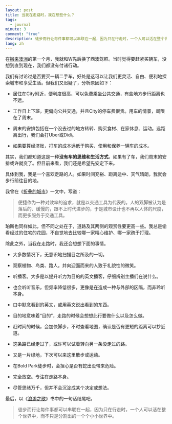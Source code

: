 ```yaml
---
layout: post
title: 当我在走路时，我在想些什么？
tags:
  - journal
minute: 3
comment: "true"
description: 徒步而行让每件事都可以串联在一起，因为只在行走时，一个人可以活在整个世界中，而不只是分割出的一个个小小世界中。
lang: zh
---
```

在[搬来澳洲](https://memozine.me/2024/03/18/from-china-to-australia)的第一个月，我就和W先后换了西澳驾照。当时觉得要赶紧买辆车，没想到直到现在，我们都没有付诸行动。

我们有讨论过是否要买一辆二手车，好处是这可以让我们更灵活、自由、便利地探索城市和享受生活。但我们又迟疑了，分析原因如下：

- 居住在City附近，便利度很高，可以免费乘坐公共交通，有些地方步行距离也不远。

- 工作日上下班，更偏向公共交通，并且City的停车费很贵。用车的情景，局限在了周末。

- 周末的安排包括在一个没去过的地方转转、购买食材、在家休息、运动。远距离出行，我们会打Uber或Didi。

- 如果要算经济账，打车的成本远低于购买、使用和保养一辆车的成本。

其实，我们都知道这是一种**没有车的思维和生活方式**。如果有了车，我们周末的安排或许就变了。但目前来看，我们还是希望先安定下来。

具体到我，我是一个喜欢走路的人。如果时间充裕、距离适中、天气晴朗，我就会步行前往目的地。

我曾在《[折叠的城市](https://memozine.me/2020/02/26/folding-city)》一文中，写道：

>便捷作为一种对效率的追求，就是以交通工具为代表的。人的双脚被认为是落后的、缓慢的，跟不上时代进步的，于是城市设计也不再以人体的尺度，而更多服务于交通工具。

珀斯也同样如此，但不同之处在于，道路及其两侧的观赏性要更高一些。我总是偷看经过的住宅的花园，不自觉地去比较哪一家精心维护、哪一家疏于打理。

除此之外，当我在走路时，我还会想想下面的事情。

- 大多数情况下，无意识地扫描目之所及的一切。

- 观察植物、鸟类、路人。并向迎面而来的人致于礼貌性的微笑。

- 听播客。大多是以提升听力为目的的英文播客，仔细辨别主播们在说什么。

- 也会听听音乐，但频率降低很多，更像是在造成一种与外部的区隔，而非聆听本身。

- 口中默念看到的英文，或用英文说出看到的东西。

- 目的地意味着“目的”，走路的时候会想想此行要做什么以及怎么做。

- 赶时间的时候，会加快脚步，不时查看地图，确认是否有更短的距离可以抄近道。

- 这条路已经走过了，或许可以试着转向另一条没走过的路。

- 又是一片绿地，下次可以来这里散步或运动。

- 在Bold Park徒步时，会担心是否有蛇出没带来危险。

- 完全放空。专注在走路本身。

- 尽管思绪万千，但并不会沉淀成某个决定或想法。

最后，以《[浪游之歌](https://book.douban.com/subject/20375538/)》书中的一句话结尾吧。

>徒步而行让每件事都可以串联在一起，因为只在行走时，一个人可以活在整个世界中，而不只是分割出的一个个小小世界中。